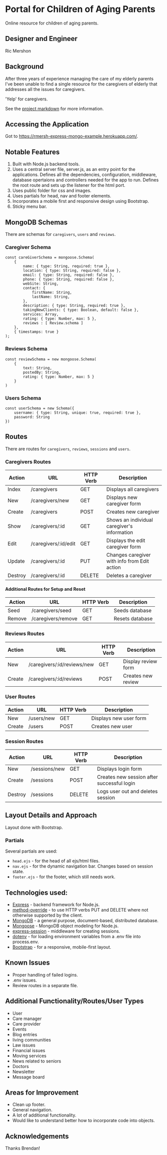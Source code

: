 # Portal for Children of Aging Parents
Online resource for children of aging parents.

## Designer and Engineer
Ric Mershon

## Background
After three years of experience managing the care of my elderly parents I've been unable to find a single resource for the caregivers of elderly that addresses all the issues for caregivers.

'Yelp' for caregivers.

See the [project markdown](https://git.generalassemb.ly/Software-Engineering-Immersive-Remote/SEIR-Waverider/tree/master/projects/project_2) for more information.
## Accessing the Application

Got to https://rmersh-express-mongo-example.herokuapp.com/.

## Notable Features

1. Built with Node.js backend tools.
2. Uses a central server file, server.js, as an entry point for the applications. Defines all the dependencies, configuration, middleware, database opertaions and controllers needed for the app to run. Defines the root route and sets up the listener for the html port.
3. Uses public folder for css and images.
4. Uses partials for head, nav and footer elements.
5. Incorporates a mobile first and responsive design using Bootstrap.
6. Sticky menu bar.

## MongoDB Schemas
There are schemas for `caregivers`, `users` and `reviews`.

### Caregiver Schema
```
const careGiverSchema = mongoose.Schema(
    {
        name: { type: String, required: true },
        location: { type: String, required: false },
        email: { type: String, required: false },
        phone: { type: String, required: false },
        webSite: String,
        contact: {
            firstName: String,
            lastName: String,
        },
        description: { type: String, required: true },
        takingNewClients: { type: Boolean, default: false },
        services: Array,
        rating: { type: Number, max: 5 },
        reviews : [ Review.schema ]
    },
    { timestamps: true }
);
```
### Reviews Schema
```
const reviewSchema = new mongoose.Schema(
    {
        text: String,
        postedBy: String,
        rating: { type: Number, max: 5 }
    }
)
```
### Users Schema
```
const userSchema = new Schema({
    username: { type: String, unique: true, required: true },
    password: String
})
```

## Routes
There are routes for `caregivers`, `reviews`, `sessions` and `users`.

### Caregivers Routes

| Action | URL | HTTP Verb | Description |
| ------ |---  | --------- | ----------- |
| Index | /caregivers | GET | Displays all caregivers |
| New | /caregivers/new | GET | Displays new caregiver form |
| Create | /caregivers | POST | Creates new caregiver |
| Show | /caregivers/:id | GET | Shows an individual caregiver's information |
| Edit | /caregivers/:id/edit | GET | Displays the edit caregiver form |
| Update | /caregivers/:id | PUT | Changes caregiver with info from Edit action |
| Destroy | /caregivers/:id | DELETE | Deletes a caregiver |

#### Additional Routes for Setup and Reset

| Action | URL | HTTP Verb | Description |
| ------ |---  | --------- | ----------- |
| Seed | /caregivers/seed | GET | Seeds database |
| Remove | /caregivers/remove | GET | Resets database |

### Reviews Routes

| Action | URL | HTTP Verb | Description |
| ------ |---  | --------- | ----------- |
| New | /caregivers/:id/reviews/new | GET | Display review form |
| Create | /caregivers/:id/reviews | POST | Creates new review |

### User Routes

| Action | URL | HTTP Verb | Description |
| ------ |---  | --------- | ----------- |
| New | /users/new | GET | Displays new user form |
| Create | /users | POST | Creates new user |

### Session Routes

| Action | URL | HTTP Verb | Description |
| ------ |---  | --------- | ----------- |
| New | /sessions/new | GET | Displays login form |
| Create | /sessions | POST | Creates new session after successful login |
| Destroy | /sessions | DELETE | Logs user out and deletes session |


## Layout Details and Approach
Layout done with Bootstrap.

### Partials
Several partials are used:

* `head.ejs` - for the head of all ejs/html files.
* `nav.ejs` - for the dynamic navigation bar. Changes based on session state.
* `footer.ejs` - for the footer, which still needs work.

## Technologies used:

* [Express](https://expressjs.com/) - backend framework for Node.js.
* [method-override](https://www.npmjs.com/package/method-override) - to use HTTP verbs PUT and DELETE where not otherwise supported by the client.
* [MongoDB](https://www.mongodb.com/) - a general purpose, document-based, distributed database.
* [Mongoose](https://mongoosejs.com/) - MongoDB object modeling for Node.js.
* [express-session](https://www.npmjs.com/package/express-session) - middleware for creating sessions.
* [dotenv](https://www.npmjs.com/package/dotenv) - for loading environment variables from a .env file into process.env.
* [Bootstrap](https://getbootstrap.com/) - for a responsive, mobile-first layout.


## Known Issues
* Proper handling of failed logins.
* .env issues.
* Review routes in a separate file.

## Additional Functionality/Routes/User Types
* User
* Care manager
* Care provider
* Events
* Blog entries
* living communities
* Law issues
* Financial issues
* Moving services
* News related to seniors
* Doctors
* Newsletter
* Message board

## Areas for Improvement
* Clean up footer.
* General navigation.
* A lot of additional functionality.
* Would like to understand better how to incorporate code into objects.

## Acknowledgements
Thanks Brendan!
